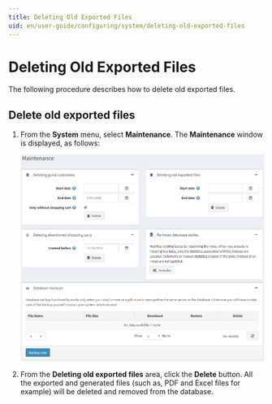 ```yaml
---
title: Deleting Old Exported Files
uid: en/user-guide/configuring/system/deleting-old-exported-files
---
```


# Deleting Old Exported Files

The following procedure describes how to delete old exported files.

## Delete old exported files

1. From the **System** menu, select **Maintenance**. The **Maintenance** window is displayed, as follows:

    ![Maintenance](_static/deleting-old-exported-files/deleting-old-exported-files.png)
1. From the **Deleting old exported files** area, click the **Delete** button. All the exported and generated files (such as, PDF and Excel files for example) will be deleted and removed from the database.
